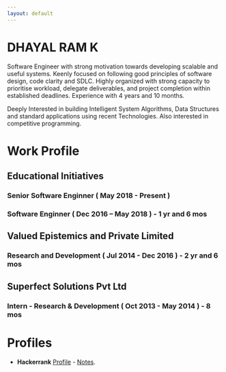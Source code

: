 ```yaml
---
layout: default
---
```


# DHAYAL RAM K

Software Engineer with strong motivation towards developing scalable and useful systems.
Keenly focused on following good principles of software design, code clarity and SDLC.
Highly organized with strong capacity to prioritise workload, delegate deliverables, and project completion within established deadlines. Experience with 4 years and 10 months.

Deeply Interested in building Intelligent System Algorithms, Data Structures and standard
applications using recent Technologies. Also interested in competitive programming.

# Work Profile

##  Educational Initiatives

### Senior Software Enginner ( May 2018 - Present )

### Software Enginner ( Dec 2016 – May 2018 ) - 1 yr and 6 mos

## Valued Epistemics and Private Limited

### Research and Development ( Jul 2014 - Dec 2016 ) - 2 yr and 6 mos

## Superfect Solutions Pvt Ltd

### Intern - Research & Development ( Oct 2013 - May 2014 ) - 8 mos




## 


# Profiles 

* **Hackerrank** [Profile](https://www.hackerrank.com/dhayalramk) - [Notes](Hackerrank/index.md). 
